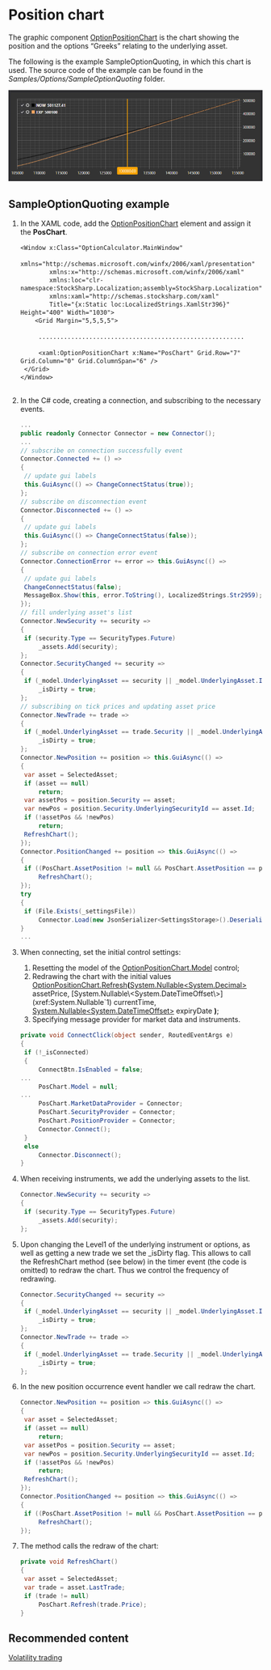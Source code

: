# Position chart

The graphic component [OptionPositionChart](xref:StockSharp.Xaml.Charting.OptionPositionChart) is the chart showing the position and the options “Greeks” relating to the underlying asset. 

The following is the example SampleOptionQuoting, in which this chart is used. The source code of the example can be found in the *Samples\/Options\/SampleOptionQuoting* folder. 

![option volsmile](../../../../images/option_volsmile.png)

## SampleOptionQuoting example

1. In the XAML code, add the [OptionPositionChart](xref:StockSharp.Xaml.Charting.OptionPositionChart) element and assign it the **PosChart**.

   ```xaml
   <Window x:Class="OptionCalculator.MainWindow"
           xmlns="http://schemas.microsoft.com/winfx/2006/xaml/presentation"
           xmlns:x="http://schemas.microsoft.com/winfx/2006/xaml"
           xmlns:loc="clr-namespace:StockSharp.Localization;assembly=StockSharp.Localization"
           xmlns:xaml="http://schemas.stocksharp.com/xaml"
           Title="{x:Static loc:LocalizedStrings.XamlStr396}" Height="400" Width="1030">
       <Grid Margin="5,5,5,5">
       
   	    .........................................................
   	    
   	    <xaml:OptionPositionChart x:Name="PosChart" Grid.Row="7" Grid.Column="0" Grid.ColumnSpan="6" />
   	</Grid>
   </Window>
   				
   ```

2. In the C\# code, creating a connection, and subscribing to the necessary events.

   ```cs
   ...                 
   public readonly Connector Connector = new Connector();
   ...                 
   // subscribe on connection successfully event
   Connector.Connected += () =>
   {
   	// update gui labels
   	this.GuiAsync(() => ChangeConnectStatus(true));
   };
   // subscribe on disconnection event
   Connector.Disconnected += () =>
   {
   	// update gui labels
   	this.GuiAsync(() => ChangeConnectStatus(false));
   };
   // subscribe on connection error event
   Connector.ConnectionError += error => this.GuiAsync(() =>
   {
   	// update gui labels
   	ChangeConnectStatus(false);
   	MessageBox.Show(this, error.ToString(), LocalizedStrings.Str2959);
   });
   // fill underlying asset's list
   Connector.NewSecurity += security =>
   {
   	if (security.Type == SecurityTypes.Future)
   		_assets.Add(security);
   };
   Connector.SecurityChanged += security =>
   {
   	if (_model.UnderlyingAsset == security || _model.UnderlyingAsset.Id == security.UnderlyingSecurityId)
   		_isDirty = true;
   };
   // subscribing on tick prices and updating asset price
   Connector.NewTrade += trade =>
   {
   	if (_model.UnderlyingAsset == trade.Security || _model.UnderlyingAsset.Id == trade.Security.UnderlyingSecurityId)
   		_isDirty = true;
   };
   Connector.NewPosition += position => this.GuiAsync(() =>
   {
   	var asset = SelectedAsset;
   	if (asset == null)
   		return;
   	var assetPos = position.Security == asset;
   	var newPos = position.Security.UnderlyingSecurityId == asset.Id;
   	if (!assetPos && !newPos)
   		return;
   	RefreshChart();
   });
   Connector.PositionChanged += position => this.GuiAsync(() =>
   {
   	if ((PosChart.AssetPosition != null && PosChart.AssetPosition == position) || PosChart.Positions.Cache.Contains(position))
   		RefreshChart();
   });
   try
   {
   	if (File.Exists(_settingsFile))
   		Connector.Load(new JsonSerializer<SettingsStorage>().Deserialize(_settingsFile));
   }
   ...
   ```

3. When connecting, set the initial control settings:

   1. Resetting the model of the [OptionPositionChart.Model](xref:StockSharp.Xaml.Charting.OptionPositionChart.Model) control; 
   2. Redrawing the chart with the initial values [OptionPositionChart.Refresh](xref:StockSharp.Xaml.Charting.OptionPositionChart.Refresh(System.Nullable{System.Decimal},System.Nullable{System.DateTimeOffset},System.Nullable{System.DateTimeOffset}))**(**[System.Nullable\<System.Decimal\>](xref:System.Nullable`1) assetPrice, [System.Nullable\<System.DateTimeOffset\>](xref:System.Nullable`1) currentTime, [System.Nullable\<System.DateTimeOffset\>](xref:System.Nullable`1) expiryDate **)**; 
   3. Specifying message provider for market data and instruments.

   ```cs
   private void ConnectClick(object sender, RoutedEventArgs e)
   {
   	if (!_isConnected)
   	{
   		ConnectBtn.IsEnabled = false;
   ...
   		PosChart.Model = null;
   ...
   		PosChart.MarketDataProvider = Connector;
   		PosChart.SecurityProvider = Connector;
   		PosChart.PositionProvider = Connector;
   		Connector.Connect();
   	}
   	else
   		Connector.Disconnect();
   }
   ```

4. When receiving instruments, we add the underlying assets to the list.

   ```cs
   Connector.NewSecurity += security =>
   {
   	if (security.Type == SecurityTypes.Future)
   		_assets.Add(security);
   };
   ```

5. Upon changing the Level1 of the underlying instrument or options, as well as getting a new trade we set the \_isDirty flag. This allows to call the RefreshChart method (see below) in the timer event (the code is omitted) to redraw the chart. Thus we control the frequency of redrawing.

   ```cs
   Connector.SecurityChanged += security =>
   {
   	if (_model.UnderlyingAsset == security || _model.UnderlyingAsset.Id == security.UnderlyingSecurityId)
   		_isDirty = true;
   };
   Connector.NewTrade += trade =>
   {
   	if (_model.UnderlyingAsset == trade.Security || _model.UnderlyingAsset.Id == trade.Security.UnderlyingSecurityId)
   		_isDirty = true;
   };
   ```

6. In the new position occurrence event handler we call redraw the chart.

   ```cs
   Connector.NewPosition += position => this.GuiAsync(() =>
   {
   	var asset = SelectedAsset;
   	if (asset == null)
   		return;
   	var assetPos = position.Security == asset;
   	var newPos = position.Security.UnderlyingSecurityId == asset.Id;
   	if (!assetPos && !newPos)
   		return;
   	RefreshChart();
   });
   Connector.PositionChanged += position => this.GuiAsync(() =>
   {
   	if ((PosChart.AssetPosition != null && PosChart.AssetPosition == position) || PosChart.Positions.Cache.Contains(position))
   		RefreshChart();
   });
   ```

7. The method calls the redraw of the chart:

   ```cs
   private void RefreshChart()
   {
   	var asset = SelectedAsset;
   	var trade = asset.LastTrade;
   	if (trade != null)
   		PosChart.Refresh(trade.Price);
   }
   ```

## Recommended content

[Volatility trading](../../options/volatility_trading.md)
